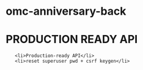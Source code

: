 # omc-anniversary-back


<h1>PRODUCTION READY API</h1>

<ul>

    <li>Production-ready API</li>
    <li>reset superuser pwd + csrf keygen</li>

</ul>
